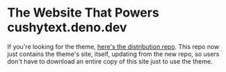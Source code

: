# The Website That Powers cushytext.deno.dev

If you're looking for the theme, [here's the distribution repo](https://github.com/timthepost/cushytext-theme/). This repo now just contains the theme's site, itself, updating from the
new repo, so users don't have to download an entire copy of this site just to use the 
theme.